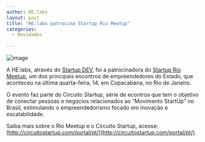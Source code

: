 ```yaml
---
author: HE:labs
layout: post
title: "HE:labs patrocina Startup Rio Meetup"
categories:
  - Novidades
     
---
```


![image](/blog/images/posts/2012-11-16/startupriomeetup.jpg)

A HE:labs, através do [Startup DEV](http://startupdev.com.br/), foi a patrocinadora do [Startup Rio Meetup](http://circuitostartup.com/portal/pt/rio), um dos principais encontros de empreendedores do Estado, que aconteceu na última quarta-feira, 14, em Copacabana, no Rio de Janeiro.

O evento faz parte do Circuito Startup, série de econtros que tem o objetivo  de conectar pessoas e negócios relacionados ao “Movimento StartUp” no Brasil, estimulando o empreendedorismo focado em inovação e escalabilidade.

Saiba mais sobre o Rio Meetup e o Circuito Startup, acesse: [http://circuitostartup.com/portal/pt/](http://circuitostartup.com/portal/pt/).



